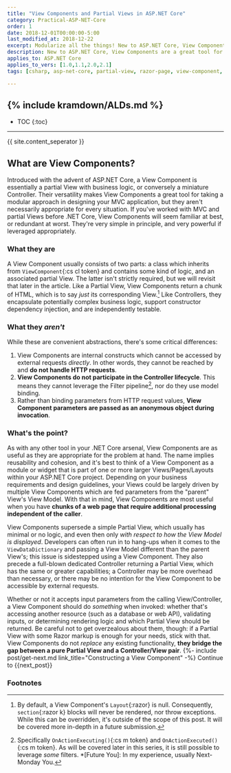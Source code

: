 ```yaml
---
title: "View Components and Partial Views in ASP.NET Core"
category: Practical-ASP-NET-Core
order: 1
date: 2018-12-01T00:00:00-5:00
last_modified_at: 2018-12-22
excerpt: Modularize all the things! New to ASP.NET Core, View Components are a great tool for modularizing your MVC or Razor Pages site and empowering your Partial Views.
description: New to ASP.NET Core, View Components are a great tool for modularizing your MVC or Razor Pages site and empowering your Partial Views.
applies_to: ASP.NET Core
applies_to_vers: [1.0,1.1,2.0,2.1]
tags: [csharp, asp-net-core, partial-view, razor-page, view-component, mvc]

---
```

{% include kramdown/ALDs.md %}
---
* TOC
{:toc}
---
{{ site.content_seperator }}
## What are View Components?
Introduced with the advent of ASP.NET Core, a View Component is essentially a partial View with business logic, or conversely a miniature Controller. Their versatility makes View Components a great tool for taking a modular approach in designing your MVC application, but they aren't necessarily appropriate for every situation. If you've worked with MVC and partial Views before .NET Core, View Components will seem familiar at best, or redundant at worst. They're very simple in principle, and very powerful if leveraged appropriately.
### What they are
A View Component usually consists of two parts: a class which inherits from `ViewComponent`{:cs cl token} and contains some kind of logic, and an associated partial View. The latter isn't strictly required, but we will revisit that later in the article. Like a Partial View, View Components return a chunk of HTML, which is to say *just* its corresponding View.[^1] Like Controllers, they encapsulate potentially complex business logic, support constructor dependency injection, and are independently testable.
### What they *aren't*
While these are convenient abstractions, there's some critical differences:
1. View Components are internal constructs which cannot be accessed by external requests *directly*. In other words, they cannot be reached by and **do not handle HTTP requests**.
2. **View Components do not participate in the Controller lifecycle**. This means they cannot leverage the Filter pipeline[^2], nor do they use model binding.
3. Rather than binding parameters from HTTP request values, **View Component parameters are passed as an anonymous object during invocation**.

### What's the point?
As with any other tool in your .NET Core arsenal, View Components are as useful as they are appropriate for the problem at hand. The name implies reusability and cohesion, and it's best to think of a View Component as a module or widget that is part of one or more larger Views/Pages/Layouts within your ASP.NET Core project. Depending on your business requirements and design guidelines, your Views could be largely driven by multiple View Components which are fed parameters from the "parent" View's View Model. With that in mind, View Components are most useful when you have **chunks of a web page that require additional processing independent of the caller**.

View Components supersede a simple Partial View, which usually has minimal or no logic, and even then only *with respect to how the View Model is displayed*. Developers can often run in to hang-ups when it comes to the `ViewDataDictionary` and passing a View Model different than the parent View's; this issue is sidestepped using a View Component. They also precede a full-blown dedicated Controller returning a Partial View, which has the same or greater capabilities; a Controller may be more overhead than necessary, or there may be no intention for the View Component to be accessible by external requests.

Whether or not it accepts input parameters from the calling View/Controller, a View Component should do *something* when invoked: whether that's accessing another resource (such as a database or web API), validating inputs, or determining rendering logic and which Partial View should be returned. Be careful not to get overzealous about them, though: if a Partial View with some Razor markup is enough for your needs, stick with that. View Components do not *replace* any existing functionality, **they bridge the gap between a pure Partial View and a Controller/View pair**.
{%- include post/get-next.md link_title="Constructing a View Component" -%}
Continue to {{next_post}}

### Footnotes
[^1]: By default, a View Component's `Layout`{:razor} is null. Consequently, `section`{:razor k} blocks will never be rendered, nor throw exceptions. While this can be overridden, it's outside of the scope of this post. It will be covered more in-depth in a future submission.
[^2]: Specifically `OnActionExecuting()`{:cs m token} and `OnActionExecuted()`{:cs m token}. As will be covered later in this series, it is still possible to leverage *some* filters.
*[Future You]: In my experience, usually Next-Monday You.

